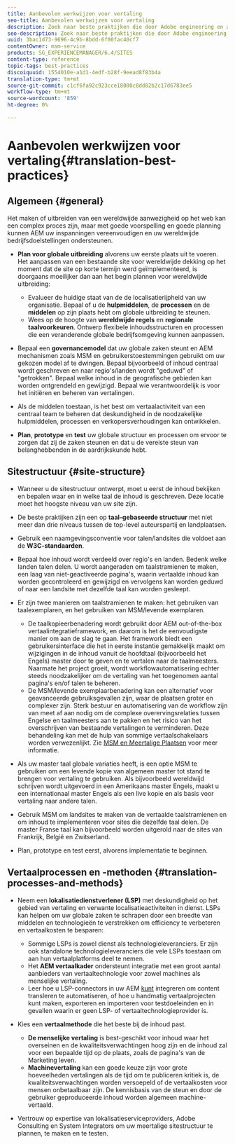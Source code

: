 ```yaml
---
title: Aanbevolen werkwijzen voor vertaling
seo-title: Aanbevolen werkwijzen voor vertaling
description: Zoek naar beste praktijken die door Adobe engineering en adviesteams worden gecompileerd om u te helpen met vertaalprojecten aan de slag te gaan.
seo-description: Zoek naar beste praktijken die door Adobe engineering en adviesteams worden gecompileerd om u te helpen met vertaalprojecten aan de slag te gaan.
uuid: 3bac1d73-9696-4c9b-8bdd-6f00fac40cf7
contentOwner: msm-service
products: SG_EXPERIENCEMANAGER/6.4/SITES
content-type: reference
topic-tags: best-practices
discoiquuid: 1554010e-a1d1-4edf-b28f-9eead8f83b4a
translation-type: tm+mt
source-git-commit: c1cf6fa92c923cce18000c8dd82b2c17d6783ee5
workflow-type: tm+mt
source-wordcount: '859'
ht-degree: 0%

---
```



# Aanbevolen werkwijzen voor vertaling{#translation-best-practices}

## Algemeen {#general}

Het maken of uitbreiden van een wereldwijde aanwezigheid op het web kan een complex proces zijn, maar met goede voorspelling en goede planning kunnen AEM uw inspanningen vereenvoudigen en uw wereldwijde bedrijfsdoelstellingen ondersteunen.

* **Plan voor globale uitbreiding** alvorens uw eerste plaats uit te voeren. Het aanpassen van een bestaande site voor wereldwijde dekking op het moment dat de site op korte termijn werd geïmplementeerd, is doorgaans moeilijker dan aan het begin plannen voor wereldwijde uitbreiding:

   * Evalueer de huidige staat van de de localisatierijpheid van uw organisatie. Bepaal of u de **hulpmiddelen**, de **processen** en de **middelen** op zijn plaats hebt om globale uitbreiding te steunen.
   * Wees op de hoogte van **wereldwijde regels** en **regionale taalvoorkeuren**. Ontwerp flexibele inhoudsstructuren en processen die een veranderende globale bedrijfsomgeving kunnen aanpassen.

* Bepaal een **governancemodel** dat uw globale zaken steunt en AEM mechanismen zoals MSM en gebruikerstoestemmingen gebruikt om uw gekozen model af te dwingen. Bepaal bijvoorbeeld of inhoud centraal wordt geschreven en naar regio&#39;s/landen wordt &quot;geduwd&quot; of &quot;getrokken&quot;. Bepaal welke inhoud in de geografische gebieden kan worden ontgrendeld en gewijzigd. Bepaal wie verantwoordelijk is voor het initiëren en beheren van vertalingen.
* Als de middelen toestaan, is het best om vertaalactiviteit van een centraal team te beheren dat deskundigheid in de noodzakelijke hulpmiddelen, processen en verkopersverhoudingen kan ontwikkelen.
* **Plan**, **prototype** en **test** uw globale structuur en processen om ervoor te zorgen dat zij de zaken steunen en dat u de vereiste steun van belanghebbenden in de aardrijkskunde hebt.

## Sitestructuur {#site-structure}

* Wanneer u de sitestructuur ontwerpt, moet u eerst de inhoud bekijken en bepalen waar en in welke taal de inhoud is geschreven. Deze locatie moet het hoogste niveau van uw site zijn.
* De beste praktijken zijn een op **taal-gebaseerde structuur** met niet meer dan drie niveaus tussen de top-level auteurspartij en landplaatsen.
* Gebruik een naamgevingsconventie voor talen/landsites die voldoet aan de **W3C-standaarden**.
* Bepaal hoe inhoud wordt verdeeld over regio&#39;s en landen. Bedenk welke landen talen delen. U wordt aangeraden om taalstramienen te maken, een laag van niet-geactiveerde pagina&#39;s, waarin vertaalde inhoud kan worden gecontroleerd en gewijzigd en vervolgens kan worden geduwd of naar een landsite met dezelfde taal kan worden gesleept.
* Er zijn twee manieren om taalstramienen te maken: het gebruiken van taalexemplaren, en het gebruiken van MSM/levende exemplaren.

   * De taalkopieerbenadering wordt gebruikt door AEM out-of-the-box vertaalintegratieframework, en daarom is het de eenvoudigste manier om aan de slag te gaan. Het framework biedt een gebruikersinterface die het in eerste instantie gemakkelijk maakt om wijzigingen in de inhoud vanuit de hoofdtaal (bijvoorbeeld het Engels) master door te geven en te vertalen naar de taalmeesters. Naarmate het project groeit, wordt workflowautomatisering echter steeds noodzakelijker om de vertaling van het toegenomen aantal pagina&#39;s en/of talen te beheren.
   * De MSM/levende exemplaarbenadering kan een alternatief voor geavanceerde gebruiksgevallen zijn, waar de plaatsen groter en complexer zijn. Sterk bestuur en automatisering van de workflow zijn van meet af aan nodig om de complexe overervingsrelaties tussen Engelse en taalmeesters aan te pakken en het risico van het overschrijven van bestaande vertalingen te verminderen. Deze behandeling kan met de hulp van sommige vertaalschakelaars worden verwezenlijkt. Zie [MSM en Meertalige Plaatsen](/help/sites-administering/msm-best-practices.md#msm-and-multilingual-websites) voor meer informatie.

* Als uw master taal globale variaties heeft, is een optie MSM te gebruiken om een levende kopie van algemeen master tot stand te brengen voor vertaling te gebruiken. Als bijvoorbeeld wereldwijd schrijven wordt uitgevoerd in een Amerikaans master Engels, maakt u een internationaal master Engels als een live kopie en als basis voor vertaling naar andere talen.
* Gebruik MSM om landsites te maken van de vertaalde taalstramienen en om inhoud te implementeren voor sites die dezelfde taal delen. De master Franse taal kan bijvoorbeeld worden uitgerold naar de sites van Frankrijk, België en Zwitserland.
* Plan, prototype en test eerst, alvorens implementatie te beginnen.

## Vertaalprocessen en -methoden {#translation-processes-and-methods}

* Neem een **lokalisatiedienstverlener (LSP)** met deskundigheid op het gebied van vertaling en verwante localisatieactiviteiten in dienst. LSPs kan helpen om uw globale zaken te schrapen door een breedte van middelen en technologieën te verstrekken om efficiency te verbeteren en vertaalkosten te besparen:

   * Sommige LSPs is zowel dienst als technologieleveranciers. Er zijn ook standalone technologieleveranciers die vele LSPs toestaan om aan hun vertaalplatforms deel te nemen.
   * Het **AEM vertaalkader** ondersteunt integratie met een groot aantal aanbieders van vertaaltechnologie voor zowel machines als menselijke vertaling.
   * Leer hoe u LSP-connectors in uw AEM [kunt](/help/sites-administering/translation.md) integreren om content transleren te automatiseren, of hoe u handmatig vertaalprojecten kunt maken, exporteren en importeren voor testdoeleinden en in gevallen waarin er geen LSP- of vertaaltechnologieprovider is.

* Kies een **vertaalmethode** die het beste bij de inhoud past.

   * **De menselijke vertaling** is best-geschikt voor inhoud waar het overseinen en de kwaliteitsverwachtingen hoog zijn en de inhoud zal voor een bepaalde tijd op de plaats, zoals de pagina&#39;s van de Marketing leven.
   * **Machinevertaling** kan een goede keuze zijn voor grote hoeveelheden vertalingen als de tijd om te publiceren kritiek is, de kwaliteitsverwachtingen worden versoepeld of de vertaalkosten voor mensen onbetaalbaar zijn. De kennisbasis van de steun en door de gebruiker geproduceerde inhoud worden algemeen machine-vertaald.

* Vertrouw op expertise van lokalisatieserviceproviders, Adobe Consulting en System Integrators om uw meertalige sitestructuur te plannen, te maken en te testen.

